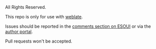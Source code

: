 All Rights Reserved.

This repo is only for use with [weblate](https://weblate.sir.insidi.at/or/projects/awesomeguildstore/).

Issues should be reported in the [comments section on ESOUI](https://www.esoui.com/downloads/info695-AwesomeGuildStore.html#comments) or via the [author portal](https://www.esoui.com/portal.php?id=218&a=bugreport).

Pull requests won't be accepted.